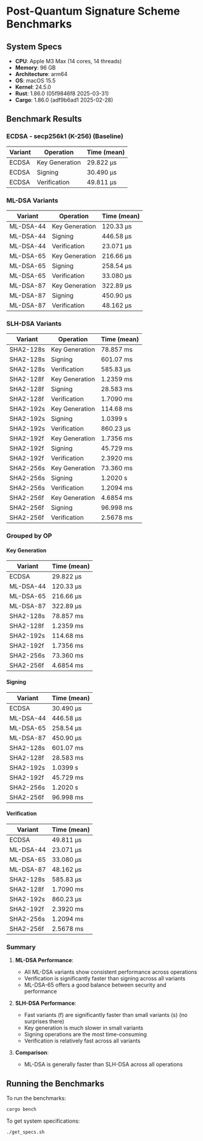 # Post-Quantum Signature Scheme Benchmarks

## System Specs

- **CPU**: Apple M3 Max (14 cores, 14 threads)
- **Memory**: 96 GB
- **Architecture**: arm64
- **OS**: macOS 15.5
- **Kernel**: 24.5.0
- **Rust**: 1.86.0 (05f9846f8 2025-03-31)
- **Cargo**: 1.86.0 (adf9b6ad1 2025-02-28)

## Benchmark Results

### ECDSA - secp256k1 (K-256) (Baseline)

| Variant | Operation | Time (mean) |
|---------|-----------|-------------|
| ECDSA | Key Generation | 29.822 µs |
| ECDSA | Signing | 30.490 µs |
| ECDSA | Verification | 49.811 µs |

### ML-DSA Variants

| Variant | Operation | Time (mean) |
|---------|-----------|-------------|
| ML-DSA-44 | Key Generation | 120.33 µs |
| ML-DSA-44 | Signing | 446.58 µs |
| ML-DSA-44 | Verification | 23.071 µs |
| ML-DSA-65 | Key Generation | 216.66 µs |
| ML-DSA-65 | Signing | 258.54 µs |
| ML-DSA-65 | Verification | 33.080 µs |
| ML-DSA-87 | Key Generation | 322.89 µs |
| ML-DSA-87 | Signing | 450.90 µs |
| ML-DSA-87 | Verification | 48.162 µs |

### SLH-DSA Variants

| Variant | Operation | Time (mean) |
|---------|-----------|-------------|
| SHA2-128s | Key Generation | 78.857 ms |
| SHA2-128s | Signing | 601.07 ms |
| SHA2-128s | Verification | 585.83 µs |
| SHA2-128f | Key Generation | 1.2359 ms |
| SHA2-128f | Signing | 28.583 ms |
| SHA2-128f | Verification | 1.7090 ms |
| SHA2-192s | Key Generation | 114.68 ms |
| SHA2-192s | Signing | 1.0399 s |
| SHA2-192s | Verification | 860.23 µs |
| SHA2-192f | Key Generation | 1.7356 ms |
| SHA2-192f | Signing | 45.729 ms |
| SHA2-192f | Verification | 2.3920 ms |
| SHA2-256s | Key Generation | 73.360 ms |
| SHA2-256s | Signing | 1.2020 s |
| SHA2-256s | Verification | 1.2094 ms |
| SHA2-256f | Key Generation | 4.6854 ms |
| SHA2-256f | Signing | 96.998 ms |
| SHA2-256f | Verification | 2.5678 ms |

### Grouped by OP

#### Key Generation

| Variant | Time (mean) |
|---------|-------------|
| ECDSA | 29.822 µs |
| ML-DSA-44 | 120.33 µs |
| ML-DSA-65 | 216.66 µs |
| ML-DSA-87 | 322.89 µs |
| SHA2-128s | 78.857 ms |
| SHA2-128f | 1.2359 ms |
| SHA2-192s | 114.68 ms |
| SHA2-192f | 1.7356 ms |
| SHA2-256s | 73.360 ms |
| SHA2-256f | 4.6854 ms |

#### Signing

| Variant | Time (mean) |
|---------|-------------|
| ECDSA | 30.490 µs |
| ML-DSA-44 | 446.58 µs |
| ML-DSA-65 | 258.54 µs |
| ML-DSA-87 | 450.90 µs |
| SHA2-128s | 601.07 ms |
| SHA2-128f | 28.583 ms |
| SHA2-192s | 1.0399 s |
| SHA2-192f | 45.729 ms |
| SHA2-256s | 1.2020 s |
| SHA2-256f | 96.998 ms |

#### Verification

| Variant | Time (mean) |
|---------|-------------|
| ECDSA | 49.811 µs |
| ML-DSA-44 | 23.071 µs |
| ML-DSA-65 | 33.080 µs |
| ML-DSA-87 | 48.162 µs |
| SHA2-128s | 585.83 µs |
| SHA2-128f | 1.7090 ms |
| SHA2-192s | 860.23 µs |
| SHA2-192f | 2.3920 ms |
| SHA2-256s | 1.2094 ms |
| SHA2-256f | 2.5678 ms |

### Summary

1. **ML-DSA Performance**:
   - All ML-DSA variants show consistent performance across operations
   - Verification is significantly faster than signing across all variants
   - ML-DSA-65 offers a good balance between security and performance

2. **SLH-DSA Performance**:
   - Fast variants (f) are significantly faster than small variants (s) (no surprises there)
   - Key generation is much slower in small variants
   - Signing operations are the most time-consuming
   - Verification is relatively fast across all variants

3. **Comparison**:
   - ML-DSA is generally faster than SLH-DSA across all operations

## Running the Benchmarks

To run the benchmarks:

```bash
cargo bench
```

To get system specifications:

```bash
./get_specs.sh
``` 